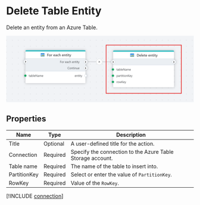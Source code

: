 # Delete Table Entity

Delete an entity from an Azure Table.

![img](../../../../images/flow/delete-table-entity.png)



## Properties

| Name                   | Type       | Description                |
|------------------------|------------|---------------------------------|
| Title              | Optional   | A user-defined title for the action.                 |
| Connection         | Required   | Specify the connection to the Azure Table Storage account.        |
| Table name         | Required   | The name of the table to insert into.                  |
| PartitionKey  | Required   | Select or enter the value of `PartitionKey`.  |
| RowKey    | Required   | Value of the `RowKey`.                                     |


[!INCLUDE [connection](connection.md)]